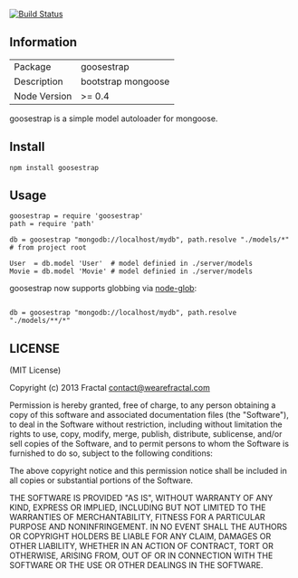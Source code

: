 [![Build Status](https://travis-ci.org/wearefractal/goosestrap.png?branch=master)](https://travis-ci.org/wearefractal/goosestrap)

## Information

<table>
<tr> 
<td>Package</td><td>goosestrap</td>
</tr>
<tr>
<td>Description</td>
<td>bootstrap mongoose</td>
</tr>
<tr>
<td>Node Version</td>
<td>>= 0.4</td>
</tr>
</table>

goosestrap is a simple model autoloader for mongoose.

## Install

`npm install goosestrap`

## Usage

```coffee-script
goosestrap = require 'goosestrap'
path = require 'path'

db = goosestrap "mongodb://localhost/mydb", path.resolve "./models/*" # from project root

User  = db.model 'User'  # model definied in ./server/models
Movie = db.model 'Movie' # model definied in ./server/models

```

goosestrap now supports globbing via [node-glob](https://github.com/isaacs/node-glob):  
```coffee-script

db = goosestrap "mongodb://localhost/mydb", path.resolve "./models/**/*"

```

## LICENSE

(MIT License)

Copyright (c) 2013 Fractal <contact@wearefractal.com>

Permission is hereby granted, free of charge, to any person obtaining
a copy of this software and associated documentation files (the
"Software"), to deal in the Software without restriction, including
without limitation the rights to use, copy, modify, merge, publish,
distribute, sublicense, and/or sell copies of the Software, and to
permit persons to whom the Software is furnished to do so, subject to
the following conditions:

The above copyright notice and this permission notice shall be
included in all copies or substantial portions of the Software.

THE SOFTWARE IS PROVIDED "AS IS", WITHOUT WARRANTY OF ANY KIND,
EXPRESS OR IMPLIED, INCLUDING BUT NOT LIMITED TO THE WARRANTIES OF
MERCHANTABILITY, FITNESS FOR A PARTICULAR PURPOSE AND
NONINFRINGEMENT. IN NO EVENT SHALL THE AUTHORS OR COPYRIGHT HOLDERS BE
LIABLE FOR ANY CLAIM, DAMAGES OR OTHER LIABILITY, WHETHER IN AN ACTION
OF CONTRACT, TORT OR OTHERWISE, ARISING FROM, OUT OF OR IN CONNECTION
WITH THE SOFTWARE OR THE USE OR OTHER DEALINGS IN THE SOFTWARE.
